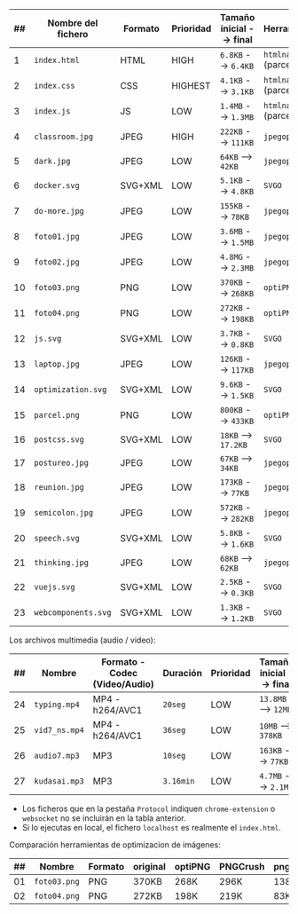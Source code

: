 | ##  | Nombre del fichero  | Formato | Prioridad | Tamaño inicial --> final | Herramienta         |
| --- | ------------------- | ------- | --------- | ------------------------ | ------------------- |
| 1   | `index.html`        | HTML    | HIGH      | `6.8KB` --> `6.4KB`      | `htmlnano` (parcel) |
| 2   | `index.css`         | CSS     | HIGHEST   | `4.1KB` --> `3.1KB`      | `htmlnano` (parcel) |
| 3   | `index.js`          | JS      | LOW       | `1.4MB` --> `1.3MB`      | `htmlnano` (parcel) |
| 4   | `classroom.jpg`     | JPEG    | HIGH      | `222KB` --> `111KB`      | `jpegoptim`         |
| 5   | `dark.jpg`          | JPEG    | LOW       | `64KB` --> `42KB`        | `jpegoptim`         |
| 6   | `docker.svg`        | SVG+XML | LOW       | `5.1KB` --> `4.8KB`      | `SVGO`              |
| 7   | `do-more.jpg`       | JPEG    | LOW       | `155KB` --> `78KB`       | `jpegoptim`         |
| 8   | `foto01.jpg`        | JPEG    | LOW       | `3.6MB` --> `1.5MB`      | `jpegoptim`         |
| 9   | `foto02.jpg`        | JPEG    | LOW       | `4.8MG` --> `2.3MB`      | `jpegoptim`         |
| 10  | `foto03.png`        | PNG     | LOW       | `370KB` --> `268KB`      | `optiPNG`           |
| 11  | `foto04.png`        | PNG     | LOW       | `272KB` --> `198KB`      | `optiPNG`           |
| 12  | `js.svg`            | SVG+XML | LOW       | `3.7KB` --> `0.8KB`      | `SVGO`              |
| 13  | `laptop.jpg`        | JPEG    | LOW       | `126KB` --> `117KB`      | `jpegoptim`         |
| 14  | `optimization.svg`  | SVG+XML | LOW       | `9.6KB` --> `1.5KB`      | `SVGO`              |
| 15  | `parcel.png`        | PNG     | LOW       | `800KB` --> `433KB`      | `optiPNG`           |
| 16  | `postcss.svg`       | SVG+XML | LOW       | `18KB` --> `17.2KB`      | `SVGO`              |
| 17  | `postureo.jpg`      | JPEG    | LOW       | `67KB` --> `34KB`        | `jpegoptim`         |
| 18  | `reunion.jpg`       | JPEG    | LOW       | `173KB` --> `77KB`       | `jpegoptim`         |
| 19  | `semicolon.jpg`     | JPEG    | LOW       | `572KB` --> `282KB`      | `jpegoptim`         |
| 20  | `speech.svg`        | SVG+XML | LOW       | `5.8KB` --> `1.6KB`      | `SVGO`              |
| 21  | `thinking.jpg`      | JPEG    | LOW       | `68KB` --> `62KB`        | `jpegoptim`         |
| 22  | `vuejs.svg`         | SVG+XML | LOW       | `2.5KB` --> `0.3KB`      | `SVGO`              |
| 23  | `webcomponents.svg` | SVG+XML | LOW       | `1.3KB` --> `1.2KB`      | `SVGO`              |

Los archivos multimedia (audio / video):

| ##  | Nombre        | Formato - Codec (Video/Audio) | Duración  | Prioridad | Tamaño inicial --> final | Herramienta |
| --- | ------------- | ----------------------------- | --------- | --------- | ------------------------ | ----------- |
| 24  | `typing.mp4`  | MP4 - h264/AVC1               | `20seg`   | LOW       | `13.8MB` --> `12MB`      | `ffmpeg`    |
| 25  | `vid7_ns.mp4` | MP4 - h264/AVC1               | `36seg`   | LOW       | `10MB` --> `378KB`       | `ffmpeg`    |
| 26  | `audio7.mp3`  | MP3                           | `10seg`   | LOW       | `163KB` --> `77KB`       | `ffmpeg`    |
| 27  | `kudasai.mp3` | MP3                           | `3.16min` | LOW       | `4.7MB` --> `2.1MB`      | `ffmpeg`    |

- Los ficheros que en la pestaña `Protocol` indiquen `chrome-extension` o `websocket` no se incluirán en la tabla anterior.
- Si lo ejecutas en local, el fichero `localhost` es realmente el `index.html`.

Comparación herramientas de optimizacion de imágenes:

| ##  | Nombre       | Formato | original | optiPNG | PNGCrush | pngquant |
| --- | ------------ | ------- | -------- | ------- | -------- | -------- |
| 01  | `foto03.png` | PNG     | 370KB    | 268K    | 296K     | 138K     |
| 02  | `foto04.png` | PNG     | 272KB    | 198K    | 219K     | 83K      |
